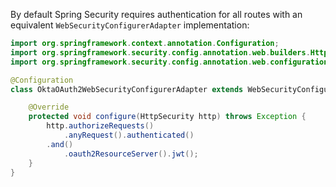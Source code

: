 By default Spring Security requires authentication for all routes with an equivalent `WebSecurityConfigurerAdapter` implementation: 

```java
import org.springframework.context.annotation.Configuration;
import org.springframework.security.config.annotation.web.builders.HttpSecurity;
import org.springframework.security.config.annotation.web.configuration.WebSecurityConfigurerAdapter;

@Configuration
class OktaOAuth2WebSecurityConfigurerAdapter extends WebSecurityConfigurerAdapter {

    @Override
    protected void configure(HttpSecurity http) throws Exception {
        http.authorizeRequests()
            .anyRequest().authenticated()
        .and()
            .oauth2ResourceServer().jwt();
    }
}
```
